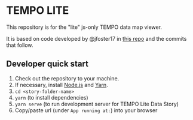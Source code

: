 # TEMPO LITE

This repository is for the "lite" js-only TEMPO data map viewer.

It is based on code developed by @jfoster17 in [this repo](https://github.com/jfoster17/jfoster17.github.io/commit/46cc5b425d7e8833ab7fa659dc165764595d3c73) and the commits that follow.

## Developer quick start

1. Check out the repository to your machine.
2. If necessary, install [Node.js](https://nodejs.org/en/) and [Yarn](https://yarnpkg.com/).
3. `cd <story-folder-name>` 
4. `yarn` (to install dependencies)
5. `yarn serve` (to run development server for TEMPO Lite Data Story)
6. Copy/paste url (under `App running at:`) into your browser